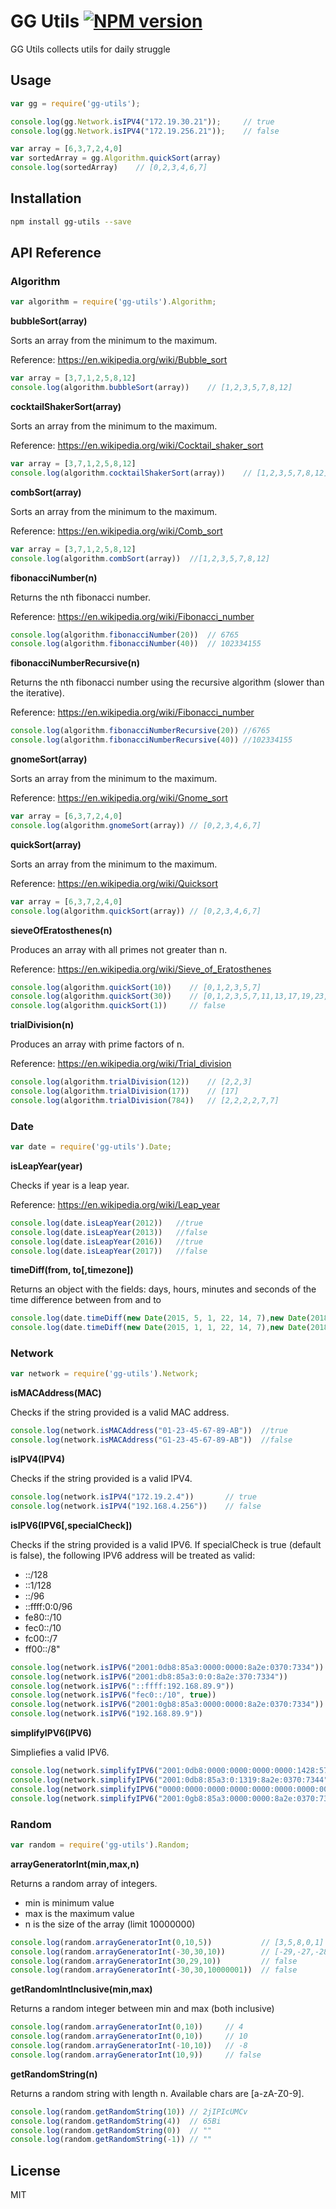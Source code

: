 # GG Utils [![NPM version](https://badge.fury.io/js/gg-utils.svg)](https://www.npmjs.com/package/gg-utils)

GG Utils collects utils for daily struggle

## Usage

```js
var gg = require('gg-utils');

console.log(gg.Network.isIPV4("172.19.30.21"));     // true
console.log(gg.Network.isIPV4("172.19.256.21"));    // false

var array = [6,3,7,2,4,0]
var sortedArray = gg.Algorithm.quickSort(array) 
console.log(sortedArray)    // [0,2,3,4,6,7]
```
## Installation

```sh
npm install gg-utils --save
```

## API Reference

### Algorithm
```js
var algorithm = require('gg-utils').Algorithm;
```

__bubbleSort(array)__

Sorts an array from the minimum to the maximum.

Reference: https://en.wikipedia.org/wiki/Bubble_sort


```js
var array = [3,7,1,2,5,8,12]
console.log(algorithm.bubbleSort(array))    // [1,2,3,5,7,8,12]
```

__cocktailShakerSort(array)__

Sorts an array from the minimum to the maximum.

Reference: https://en.wikipedia.org/wiki/Cocktail_shaker_sort


```js
var array = [3,7,1,2,5,8,12]
console.log(algorithm.cocktailShakerSort(array))    // [1,2,3,5,7,8,12]
```

__combSort(array)__

Sorts an array from the minimum to the maximum.

Reference: https://en.wikipedia.org/wiki/Comb_sort


```js
var array = [3,7,1,2,5,8,12]
console.log(algorithm.combSort(array))  //[1,2,3,5,7,8,12]
```

__fibonacciNumber(n)__

 Returns the nth fibonacci number.

 Reference: https://en.wikipedia.org/wiki/Fibonacci_number

```js
console.log(algorithm.fibonacciNumber(20))  // 6765
console.log(algorithm.fibonacciNumber(40))  // 102334155
```

__fibonacciNumberRecursive(n)__

 Returns the nth fibonacci number using the recursive algorithm (slower than the iterative).

 Reference: https://en.wikipedia.org/wiki/Fibonacci_number

```js
console.log(algorithm.fibonacciNumberRecursive(20)) //6765
console.log(algorithm.fibonacciNumberRecursive(40)) //102334155
```

__gnomeSort(array)__

Sorts an array from the minimum to the maximum.

Reference: https://en.wikipedia.org/wiki/Gnome_sort

```js
var array = [6,3,7,2,4,0]
console.log(algorithm.gnomeSort(array)) // [0,2,3,4,6,7]
```

__quickSort(array)__

Sorts an array from the minimum to the maximum.

Reference: https://en.wikipedia.org/wiki/Quicksort

```js
var array = [6,3,7,2,4,0]
console.log(algorithm.quickSort(array)) // [0,2,3,4,6,7]
```
__sieveOfEratosthenes(n)__

Produces an array with all primes not greater than n.

Reference: https://en.wikipedia.org/wiki/Sieve_of_Eratosthenes
```js
console.log(algorithm.quickSort(10))    // [0,1,2,3,5,7]
console.log(algorithm.quickSort(30))    // [0,1,2,3,5,7,11,13,17,19,23,29]
console.log(algorithm.quickSort(1))     // false
```

__trialDivision(n)__

Produces an array with prime factors of n.

Reference: https://en.wikipedia.org/wiki/Trial_division
```js
console.log(algorithm.trialDivision(12))    // [2,2,3]
console.log(algorithm.trialDivision(17))    // [17]
console.log(algorithm.trialDivision(784))   // [2,2,2,2,7,7]
```

### Date
```js
var date = require('gg-utils').Date;
```

__isLeapYear(year)__

Checks if year is a leap year.

Reference: https://en.wikipedia.org/wiki/Leap_year

```js
console.log(date.isLeapYear(2012))   //true
console.log(date.isLeapYear(2013))   //false
console.log(date.isLeapYear(2016))   //true
console.log(date.isLeapYear(2017))   //false
```

__timeDiff(from, to[,timezone])__

Returns an object with the fields: days, hours, minutes and seconds of the time difference between from and to
```js
console.log(date.timeDiff(new Date(2015, 5, 1, 22, 14, 7),new Date(2018, 8, 17, 15, 8, 32))) // {days: 1203, hours: 16, minutes: 54,seconds: 25}
console.log(date.timeDiff(new Date(2015, 1, 1, 22, 14, 7),new Date(2018, 8, 17, 15, 8, 32), true)) //{days: 1323, hours: 15, minutes: 54, seconds: 25}
```

### Network

```js
var network = require('gg-utils').Network;
```

__isMACAddress(MAC)__

Checks if the string provided is a valid MAC address.

```js
console.log(network.isMACAddress("01-23-45-67-89-AB"))  //true
console.log(network.isMACAddress("G1-23-45-67-89-AB"))  //false
```

__isIPV4(IPV4)__

Checks if the string provided is a valid IPV4.

```js
console.log(network.isIPV4("172.19.2.4"))       // true
console.log(network.isIPV4("192.168.4.256"))    // false
```

__isIPV6(IPV6[,specialCheck])__

Checks if the string provided is a valid IPV6.
If specialCheck is true (default is false), the following IPV6 address will be treated as valid:
* ::/128
* ::1/128
* ::/96
* ::ffff:0:0/96
* fe80::/10
* fec0::/10
* fc00::/7
* ff00::/8"

```js
console.log(network.isIPV6("2001:0db8:85a3:0000:0000:8a2e:0370:7334"))  // true
console.log(network.isIPV6("2001:db8:85a3:0:0:8a2e:370:7334"))          // true
console.log(network.isIPV6("::ffff:192.168.89.9"))                      // true
console.log(network.isIPV6("fec0::/10", true))                          // true
console.log(network.isIPV6("2001:0gb8:85a3:0000:0000:8a2e:0370:7334"))  // false
console.log(network.isIPV6("192.168.89.9"))                             // false
```

__simplifyIPV6(IPV6)__

Simpliefies a valid IPV6.

```js
console.log(network.simplifyIPV6("2001:0db8:0000:0000:0000:0000:1428:57ab"))    // 2001:db8::1428:57ab
console.log(network.simplifyIPV6("2001:0db8:85a3:0:1319:8a2e:0370:7344"))       // 2001:db8:85a3::1319:8a2e:370:7344
console.log(network.simplifyIPV6("0000:0000:0000:0000:0000:0000:0000:0001"))    // ::1
console.log(network.simplifyIPV6("2001:0gb8:85a3:0000:0000:8a2e:0370:7334"))    // false
```

### Random
```js
var random = require('gg-utils').Random;
```
__arrayGeneratorInt(min,max,n)__

Returns a random array of integers. 
* min is minimum value
* max is the maximum value
* n is the size of the array (limit 10000000)

```js
console.log(random.arrayGeneratorInt(0,10,5))           // [3,5,8,0,1]
console.log(random.arrayGeneratorInt(-30,30,10))        // [-29,-27,-28,13,-29,10,14,7,13,-5]
console.log(random.arrayGeneratorInt(30,29,10))         // false
console.log(random.arrayGeneratorInt(-30,30,10000001))  // false
```

__getRandomIntInclusive(min,max)__

Returns a random integer between min and max (both inclusive)

```js
console.log(random.arrayGeneratorInt(0,10))     // 4
console.log(random.arrayGeneratorInt(0,10))     // 10
console.log(random.arrayGeneratorInt(-10,10))   // -8
console.log(random.arrayGeneratorInt(10,9))     // false
```

__getRandomString(n)__
 
  Returns a random string with length n. Available chars are [a-zA-Z0-9].
  
  ```js
console.log(random.getRandomString(10)) // 2jIPIcUMCv
console.log(random.getRandomString(4))  // 65Bi
console.log(random.getRandomString(0))  // ""
console.log(random.getRandomString(-1)) // ""
```

    
## License

MIT